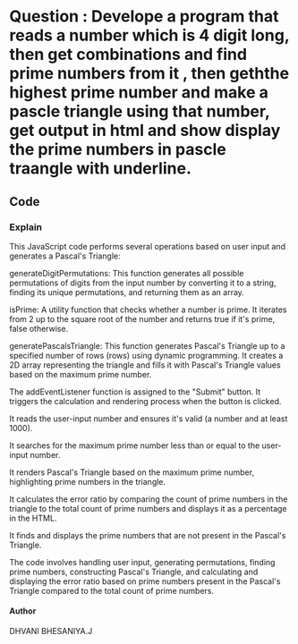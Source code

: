 # Question :  Develope a program that reads a number which is 4 digit long, then get combinations and find prime numbers from it , then geththe highest prime number and make a pascle triangle using that number, get output in html and show  display the prime numbers in pascle traangle with underline.


## Code


### Explain

This JavaScript code performs several operations based on user input and generates a Pascal's Triangle:

generateDigitPermutations: This function generates all possible permutations of digits from the input number by converting it to a string, finding its unique permutations, and returning them as an array.

isPrime: A utility function that checks whether a number is prime. It iterates from 2 up to the square root of the number and returns true if it's prime, false otherwise.

generatePascalsTriangle: This function generates Pascal's Triangle up to a specified number of rows (rows) using dynamic programming. It creates a 2D array representing the triangle and fills it with Pascal's Triangle values based on the maximum prime number.

The addEventListener function is assigned to the "Submit" button. It triggers the calculation and rendering process when the button is clicked.

It reads the user-input number and ensures it's valid (a number and at least 1000).

It searches for the maximum prime number less than or equal to the user-input number.

It renders Pascal's Triangle based on the maximum prime number, highlighting prime numbers in the triangle.

It calculates the error ratio by comparing the count of prime numbers in the triangle to the total count of prime numbers and displays it as a percentage in the HTML.

It finds and displays the prime numbers that are not present in the Pascal's Triangle.

The code involves handling user input, generating permutations, finding prime numbers, constructing Pascal's Triangle, and calculating and displaying the error ratio based on prime numbers present in the Pascal's Triangle compared to the total count of prime numbers.


#### Author

DHVANI BHESANIYA.J


